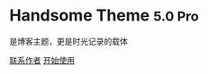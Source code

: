 # Handsome Theme <small>5.0 Pro</small>

是博客主题，更是时光记录的载体


[联系作者](https://www.ihewro.com/)
[开始使用](/start)

